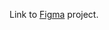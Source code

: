 Link to [Figma](https://www.figma.com/design/KlUWvqfMvd3HsBl0ALqJ8c/Untitled?node-id=0-1&t=SbZI6YuLFBo3hiss-1) project.
